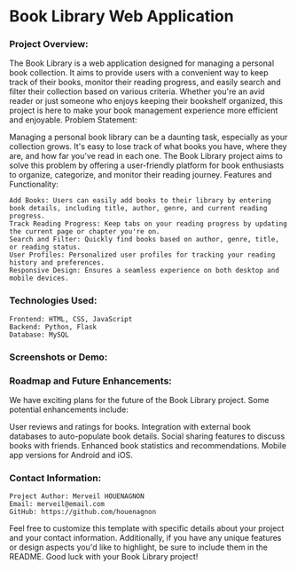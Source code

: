<h1>Book Library Web Application</h1>
<h3>Project Overview:</h3>

The Book Library is a web application designed for managing a personal book collection. It aims to provide users with a convenient way to keep track of their books, monitor their reading progress, and easily search and filter their collection based on various criteria. Whether you're an avid reader or just someone who enjoys keeping their bookshelf organized, this project is here to make your book management experience more efficient and enjoyable.
Problem Statement:

Managing a personal book library can be a daunting task, especially as your collection grows. It's easy to lose track of what books you have, where they are, and how far you've read in each one. The Book Library project aims to solve this problem by offering a user-friendly platform for book enthusiasts to organize, categorize, and monitor their reading journey.
Features and Functionality:

    Add Books: Users can easily add books to their library by entering book details, including title, author, genre, and current reading progress.
    Track Reading Progress: Keep tabs on your reading progress by updating the current page or chapter you're on.
    Search and Filter: Quickly find books based on author, genre, title, or reading status.
    User Profiles: Personalized user profiles for tracking your reading history and preferences.
    Responsive Design: Ensures a seamless experience on both desktop and mobile devices.

<h3>Technologies Used:</h3>

    Frontend: HTML, CSS, JavaScript
    Backend: Python, Flask 
    Database: MySQL


<h3>Screenshots or Demo:</h3>


<h3>Roadmap and Future Enhancements:</h3>

We have exciting plans for the future of the Book Library project. Some potential enhancements include:

User reviews and ratings for books.
Integration with external book databases to auto-populate book details.
Social sharing features to discuss books with friends.
Enhanced book statistics and recommendations.
Mobile app versions for Android and iOS.

<h3>Contact Information:</h3>

    Project Author: Merveil HOUENAGNON
    Email: merveil@email.com
    GitHub: https://github.com/houenagnon

Feel free to customize this template with specific details about your project and your contact information. Additionally, if you have any unique features or design aspects you'd like to highlight, be sure to include them in the README. Good luck with your Book Library project!
